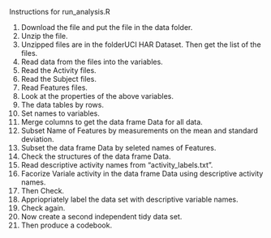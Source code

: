Instructions for run_analysis.R

1. Download the file and put the file in the data folder.  
2. Unzip the file.  
3. Unzipped files are in the folderUCI HAR Dataset. Then get the list of the files.  
4. Read data from the files into the variables.  
5. Read the Activity files.  
6. Read the Subject files.  
7. Read Features files.  
8. Look at the properties of the above variables.  
9. The data tables by rows.  
10. Set names to variables.  
11. Merge columns to get the data frame Data for all data.  
12. Subset Name of Features by measurements on the mean and standard deviation.  
13. Subset the data frame Data by seleted names of Features.  
14. Check the structures of the data frame Data.  
15. Read descriptive activity names from “activity_labels.txt”.  
16. Facorize Variale activity in the data frame Data using descriptive activity names.  
17. Then Check.  
18. Appriopriately label the data set with descriptive variable names.  
19. Check again.  
20. Now create a second independent tidy data set.  
21. Then produce a codebook.  
